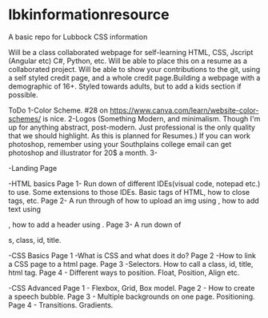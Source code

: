 # lbkinformationresource
A basic repo for Lubbock CSS information

Will be a class collaborated webpage for self-learning HTML, CSS, Jscript (Angular etc) C#, Python, etc. Will be able to place this on a resume as a collaborated project. Will be able to show your contributions to the git, using a self styled credit page, and a whole credit page.Building a webpage with a demographic of 16+. Styled towards adults, but to add a kids section if possible. 

ToDo	1-Color Scheme. #28 on https://www.canva.com/learn/website-color-schemes/ is nice.
	2-Logos (Something Modern, and minimalism. Though I'm up for anything abstract, post-modern. Just professional is the only quality that we should highlight. As this is planned for Resumes.) If you can work photoshop, remember using your Southplains college email can get photoshop and illustrator for 20$ a month. 
	3-

	
-Landing Page

-HTML basics 
	Page 1- Run down of different IDEs(visual code, notepad etc.) to use. Some extensions to those IDEs. Basic tags of HTML, how to close tags, etc.
	Page 2- A run through of how to upload an img using <img>, how to add text using <p>, how to add a header using <h1-9>.
 	Page 3- A run down of <div>s, class, id, title. 

-CSS Basics
	Page 1 -What is CSS and what does it do?
	Page 2 -How to link a CSS page to a html page.
	Page 3 -Selectors. How to call a class, id, title, html tag.
	Page 4 - Different ways to position. Float, Position, Align etc.
	

-CSS Advanced 
	Page 1 - Flexbox, Grid, Box model.
	Page 2 - How to create a speech bubble.
	Page 3 - Multiple backgrounds on one page. Positioning. 
	Page 4 - Transitions. Gradients.
	

	
 